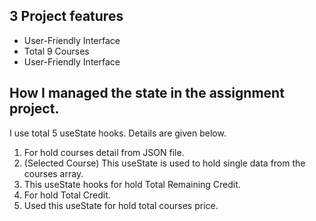 
## 3 Project features

 - User-Friendly Interface
 - Total 9 Courses
 - User-Friendly Interface

## How I managed the state in the assignment project.

I use total 5 useState hooks. Details are given below.
1. For hold courses detail from JSON file.
2. (Selected Course) This useState is used to hold single data from the courses array.
3. This useState hooks for hold Total Remaining Credit.
4. For hold Total Credit.
5. Used this useState for hold total courses price.